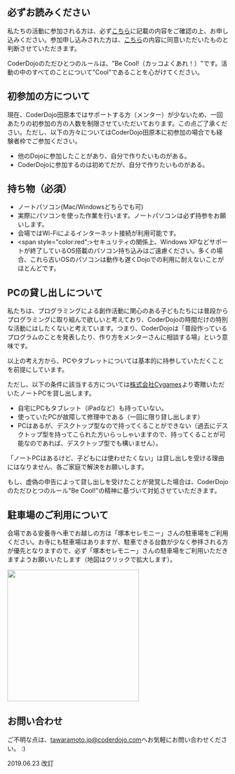 ## 必ずお読みください
私たちの活動に参加される方は、必ず[こちら](https://coderdojo-nara-ikoma.github.io/join/)に記載の内容をご確認の上、お申し込みください。参加申し込みされた方は、[こちら](https://coderdojo-nara-ikoma.github.io/join/)の内容に同意いただいたものと判断させていただきます。

CoderDojoのただひとつのルールは、"Be Cool!（カッコよくあれ！）"です。活動の中のすべてのことについて"Cool"であることを心がけてください。

## 初参加の方について
現在、CoderDojo田原本ではサポートする方（メンター）が少ないため、一回あたりの初参加の方の人数を制限させていただいております。この点ご了承ください。ただし、以下の方々についてはCoderDojo田原本に初参加の場合でも経験者枠でご参加ください。

- 他のDojoに参加したことがあり、自分で作りたいものがある。
- CoderDojoに参加するのは初めてだが、自分で作りたいものがある。

## 持ち物（必須）
- ノートパソコン(Mac/Windowsどちらでも可)
- 実際にパソコンを使った作業を行います。ノートパソコンは必ず持参をお願いします。
- 会場ではWi-Fiによるインターネット接続が利用可能です。
- <span style="color:red";>セキュリティの関係上、Windows XPなどサポートが終了しているOS搭載のパソコン持ち込みはご遠慮ください。多くの場合、これら古いOSのパソコンは動作も遅くDojoでの利用に耐えないことがほとんどです。</span>

## PCの貸し出しについて
私たちは、プログラミングによる創作活動に関心のある子どもたちには普段からプログラミングに取り組んで欲しいと考えており、CoderDojoの時間だけの特別な活動にはしたくないと考えています。つまり、CoderDojoは「普段作っているプログラムのことを発表したり、作り方をメンターさんに相談する場」という意味です。

以上の考え方から、PCやタブレットについては基本的に持参していただくことを前提にしています。

ただし、以下の条件に該当する方については[株式会社Cygames](https://www.cygames.co.jp/)より寄贈いただいたノートPCを貸し出します。

- 自宅にPCもタブレット（iPadなど）も持っていない。
- 使っていたPCが故障して修理中である（一回に限り貸し出します）
- PCはあるが、デスクトップ型なので持ってくることができない（過去にデスクトップ型を持ってこられた方いらっしゃいますので、持ってくることが可能なのであれば、デスクトップ型でも構いません）。

「ノートPCはあるけど、子どもには使わせたくない」は貸し出しを受ける理由にはなりません、各ご家庭で解決をお願いします。

もし、虚偽の申告によって貸し出しを受けたことが発覚した場合は、CoderDojoのただひとつのルール"Be Cool!"の精神に基づいて対処させていただきます。

## 駐車場のご利用について
会場である安養寺へ車でお越しの方は「塚本セレモニー」さんの駐車場をご利用ください。お寺にも駐車場はありますが、駐車できる台数が少なく参拝される方が優先となりますので、必ず「塚本セレモニー」さんの駐車場をご利用いただきますようお願いいたします（地図はクリックで拡大します）。

<a href="https://raw.githubusercontent.com/coderdojo-nara-ikoma/coderdojo-nara-ikoma.github.io/master/images/tawaramoto_parking.png" target="_blank"><img src="https://raw.githubusercontent.com/coderdojo-nara-ikoma/coderdojo-nara-ikoma.github.io/master/images/tawaramoto_parking.png" width="300px" height="auto"></a>

## お問い合わせ
ご不明な点は、[tawaramoto.jp@coderdojo.com](mailto:tawaramoto.jp@coderdojo.com)へお気軽にお問い合わせください。 :)

2019.06.23 改訂
